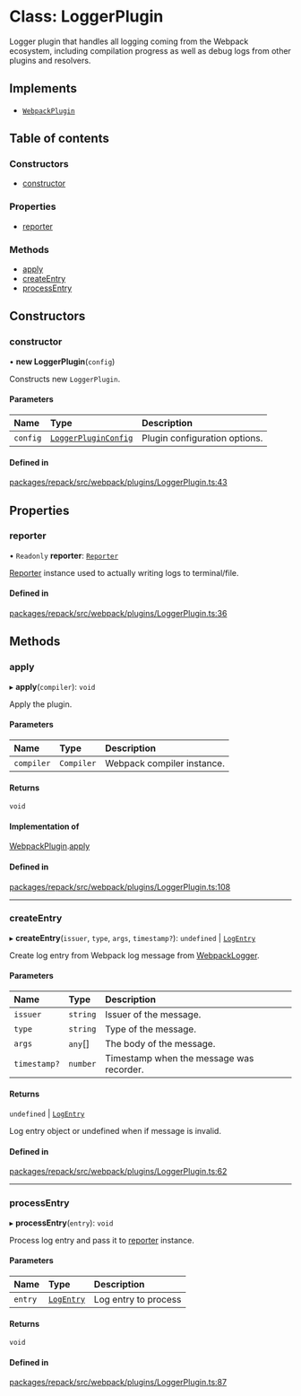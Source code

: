 # Class: LoggerPlugin

Logger plugin that handles all logging coming from the Webpack ecosystem, including compilation
progress as well as debug logs from other plugins and resolvers.

## Implements

- [`WebpackPlugin`](../interfaces/WebpackPlugin.md)

## Table of contents

### Constructors

- [constructor](LoggerPlugin.md#constructor)

### Properties

- [reporter](LoggerPlugin.md#reporter)

### Methods

- [apply](LoggerPlugin.md#apply)
- [createEntry](LoggerPlugin.md#createentry)
- [processEntry](LoggerPlugin.md#processentry)

## Constructors

### constructor

• **new LoggerPlugin**(`config`)

Constructs new `LoggerPlugin`.

#### Parameters

| Name | Type | Description |
| :------ | :------ | :------ |
| `config` | [`LoggerPluginConfig`](../interfaces/LoggerPluginConfig.md) | Plugin configuration options. |

#### Defined in

[packages/repack/src/webpack/plugins/LoggerPlugin.ts:43](https://github.com/callstack/repack/blob/a78f6b9/packages/repack/src/webpack/plugins/LoggerPlugin.ts#L43)

## Properties

### reporter

• `Readonly` **reporter**: [`Reporter`](Reporter.md)

[Reporter](Reporter.md) instance used to actually writing logs to terminal/file.

#### Defined in

[packages/repack/src/webpack/plugins/LoggerPlugin.ts:36](https://github.com/callstack/repack/blob/a78f6b9/packages/repack/src/webpack/plugins/LoggerPlugin.ts#L36)

## Methods

### apply

▸ **apply**(`compiler`): `void`

Apply the plugin.

#### Parameters

| Name | Type | Description |
| :------ | :------ | :------ |
| `compiler` | `Compiler` | Webpack compiler instance. |

#### Returns

`void`

#### Implementation of

[WebpackPlugin](../interfaces/WebpackPlugin.md).[apply](../interfaces/WebpackPlugin.md#apply)

#### Defined in

[packages/repack/src/webpack/plugins/LoggerPlugin.ts:108](https://github.com/callstack/repack/blob/a78f6b9/packages/repack/src/webpack/plugins/LoggerPlugin.ts#L108)

___

### createEntry

▸ **createEntry**(`issuer`, `type`, `args`, `timestamp?`): `undefined` \| [`LogEntry`](../interfaces/LogEntry.md)

Create log entry from Webpack log message from [WebpackLogger](../types/WebpackLogger.md).

#### Parameters

| Name | Type | Description |
| :------ | :------ | :------ |
| `issuer` | `string` | Issuer of the message. |
| `type` | `string` | Type of the message. |
| `args` | `any`[] | The body of the message. |
| `timestamp?` | `number` | Timestamp when the message was recorder. |

#### Returns

`undefined` \| [`LogEntry`](../interfaces/LogEntry.md)

Log entry object or undefined when if message is invalid.

#### Defined in

[packages/repack/src/webpack/plugins/LoggerPlugin.ts:62](https://github.com/callstack/repack/blob/a78f6b9/packages/repack/src/webpack/plugins/LoggerPlugin.ts#L62)

___

### processEntry

▸ **processEntry**(`entry`): `void`

Process log entry and pass it to [reporter](LoggerPlugin.md#reporter) instance.

#### Parameters

| Name | Type | Description |
| :------ | :------ | :------ |
| `entry` | [`LogEntry`](../interfaces/LogEntry.md) | Log entry to process |

#### Returns

`void`

#### Defined in

[packages/repack/src/webpack/plugins/LoggerPlugin.ts:87](https://github.com/callstack/repack/blob/a78f6b9/packages/repack/src/webpack/plugins/LoggerPlugin.ts#L87)

